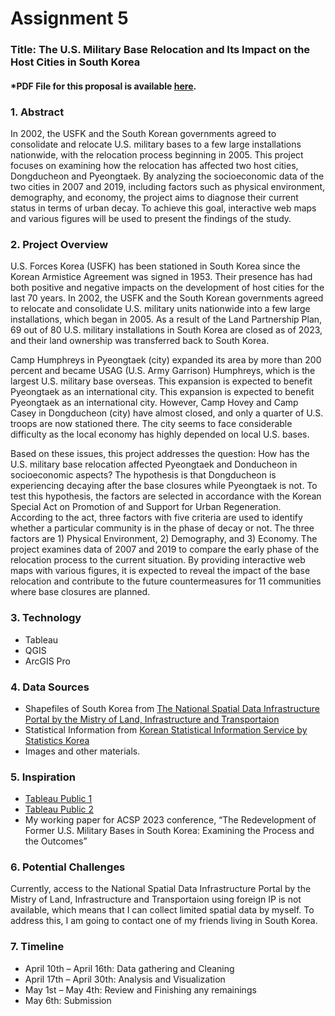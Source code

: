 # Assignment 5 

### Title: The U.S. Military Base Relocation and Its Impact on the Host Cities in South Korea 

#### *PDF File for this proposal is available [here](assign5/Son_FinalProject_Abstract.pdf).

### 1. Abstract

In 2002, the USFK and the South Korean governments agreed to consolidate and relocate U.S. military bases to a few large installations nationwide, with the relocation process beginning in 2005. This project focuses on examining how the relocation has affected two host cities, Dongducheon and Pyeongtaek. By analyzing the socioeconomic data of the two cities in 2007 and 2019, including factors such as physical environment, demography, and economy, the project aims to diagnose their current status in terms of urban decay. To achieve this goal, interactive web maps and various figures will be used to present the findings of the study.


### 2. Project Overview

U.S. Forces Korea (USFK) has been stationed in South Korea since the Korean Armistice Agreement was signed in 1953. Their presence has had both positive and negative impacts on the development of host cities for the last 70 years. In 2002, the USFK and the South Korean governments agreed to relocate and consolidate U.S. military units nationwide into a few large installations, which began in 2005. As a result of the Land Partnership Plan, 69 out of 80 U.S. military installations in South Korea are closed as of 2023, and their land ownership was transferred back to South Korea.


Camp Humphreys in Pyeongtaek (city) expanded its area by more than 200 percent and became USAG (U.S. Army Garrison) Humphreys, which is the largest U.S. military base overseas. This expansion is expected to benefit Pyeongtaek as an international city. This expansion is expected to benefit Pyeongtaek as an international city. However, Camp Hovey and Camp Casey in Dongducheon (city) have almost closed, and only a quarter of U.S. troops are now stationed there. The city seems to face considerable difficulty as the local economy has highly depended on local U.S. bases.


Based on these issues, this project addresses the question: How has the U.S. military base relocation affected Pyeongtaek and Donducheon in socioeconomic aspects? The hypothesis is that Dongducheon is experiencing decaying after the base closures while Pyeongtaek is not. To test this hypothesis, the factors are selected in accordance with the Korean Special Act on Promotion of and Support for Urban Regeneration. According to the act, three factors with five criteria are used to identify whether a particular community is in the phase of decay or not. The three factors are 1) Physical Environment, 2) Demography, and 3) Economy. The project examines data of 2007 and 2019 to compare the early phase of the relocation process to the current situation. By providing interactive web maps with various figures, it is expected to reveal the impact of the base relocation and contribute to the future countermeasures for 11 communities where base closures are planned. 


### 3. Technology

- Tableau 
- QGIS
- ArcGIS Pro


### 4. Data Sources

- Shapefiles of South Korea from [The National Spatial Data Infrastructure Portal by the Mistry of Land, Infrastructure and Transportaion](http://www.nsdi.go.kr/lxportal/?menuno=2679#none) 
- Statistical Information from [Korean Statistical Information Service by Statistics Korea](https://kosis.kr/index/index.do)
- Images and other materials.


### 5. Inspiration 

- [Tableau Public 1](https://public.tableau.com/app/profile/keren.aharon/viz/SuperstoreSalesOverview_16799264991760/Home)
- [Tableau Public 2](https://public.tableau.com/app/profile/jennyvanlinh/viz/LiteracyStory-IronVizStudent2022/Dashboard1)
- My working paper for ACSP 2023 conference, “The Redevelopment of Former U.S. Military Bases in South Korea: Examining the Process and the Outcomes”


### 6. Potential Challenges

Currently, access to the National Spatial Data Infrastructure Portal by the Mistry of Land, Infrastructure and Transportaion using foreign IP is not available, which means that I can collect limited spatial data by myself. To address this, I am going to contact one of my friends living in South Korea.


### 7. Timeline

- April 10th – April 16th: Data gathering and Cleaning
- April 17th – April 30th: Analysis and Visualization 
- May 1st – May 4th: Review and Finishing any remainings
- May 6th: Submission
